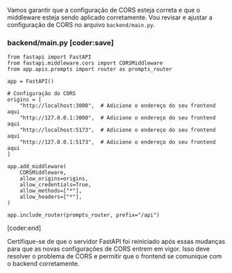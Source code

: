 Vamos garantir que a configuração de CORS esteja correta e que o middleware esteja sendo aplicado corretamente. Vou revisar e ajustar a configuração de CORS no arquivo `backend/main.py`.

### backend/main.py [coder:save]
```
from fastapi import FastAPI
from fastapi.middleware.cors import CORSMiddleware
from app.apis.prompts import router as prompts_router

app = FastAPI()

# Configuração do CORS
origins = [
    "http://localhost:3000",  # Adicione o endereço do seu frontend aqui
    "http://127.0.0.1:3000",  # Adicione o endereço do seu frontend aqui
    "http://localhost:5173",  # Adicione o endereço do seu frontend aqui
    "http://127.0.0.1:5173",  # Adicione o endereço do seu frontend aqui
]

app.add_middleware(
    CORSMiddleware,
    allow_origins=origins,
    allow_credentials=True,
    allow_methods=["*"],
    allow_headers=["*"],
)

app.include_router(prompts_router, prefix="/api")
```
[coder:end]

Certifique-se de que o servidor FastAPI foi reiniciado após essas mudanças para que as novas configurações de CORS entrem em vigor. Isso deve resolver o problema de CORS e permitir que o frontend se comunique com o backend corretamente.